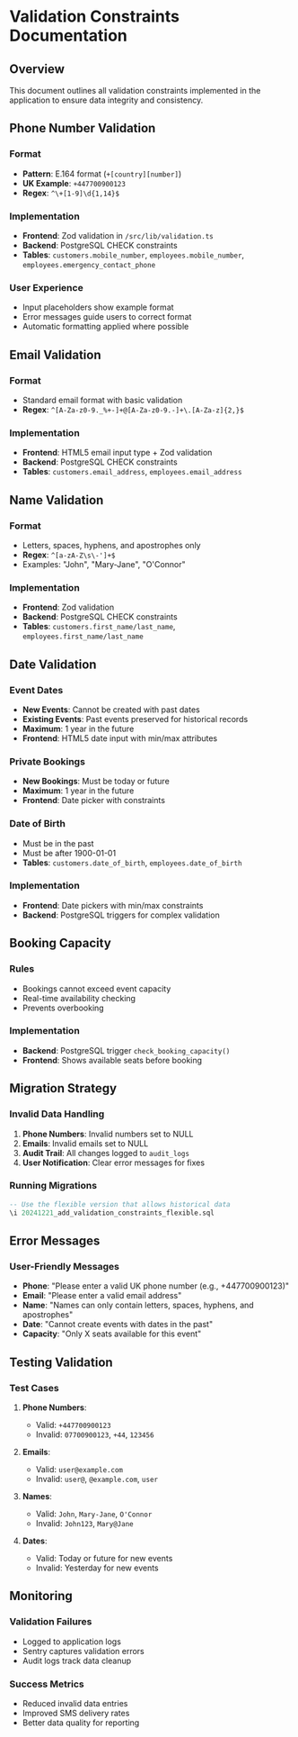 # Validation Constraints Documentation

## Overview
This document outlines all validation constraints implemented in the application to ensure data integrity and consistency.

## Phone Number Validation

### Format
- **Pattern**: E.164 format (`+[country][number]`)
- **UK Example**: `+447700900123`
- **Regex**: `^\+[1-9]\d{1,14}$`

### Implementation
- **Frontend**: Zod validation in `/src/lib/validation.ts`
- **Backend**: PostgreSQL CHECK constraints
- **Tables**: `customers.mobile_number`, `employees.mobile_number`, `employees.emergency_contact_phone`

### User Experience
- Input placeholders show example format
- Error messages guide users to correct format
- Automatic formatting applied where possible

## Email Validation

### Format
- Standard email format with basic validation
- **Regex**: `^[A-Za-z0-9._%+-]+@[A-Za-z0-9.-]+\.[A-Za-z]{2,}$`

### Implementation
- **Frontend**: HTML5 email input type + Zod validation
- **Backend**: PostgreSQL CHECK constraints
- **Tables**: `customers.email_address`, `employees.email_address`

## Name Validation

### Format
- Letters, spaces, hyphens, and apostrophes only
- **Regex**: `^[a-zA-Z\s\-']+$`
- Examples: "John", "Mary-Jane", "O'Connor"

### Implementation
- **Frontend**: Zod validation
- **Backend**: PostgreSQL CHECK constraints
- **Tables**: `customers.first_name/last_name`, `employees.first_name/last_name`

## Date Validation

### Event Dates
- **New Events**: Cannot be created with past dates
- **Existing Events**: Past events preserved for historical records
- **Maximum**: 1 year in the future
- **Frontend**: HTML5 date input with min/max attributes

### Private Bookings
- **New Bookings**: Must be today or future
- **Maximum**: 1 year in the future
- **Frontend**: Date picker with constraints

### Date of Birth
- Must be in the past
- Must be after 1900-01-01
- **Tables**: `customers.date_of_birth`, `employees.date_of_birth`

### Implementation
- **Frontend**: Date pickers with min/max constraints
- **Backend**: PostgreSQL triggers for complex validation

## Booking Capacity

### Rules
- Bookings cannot exceed event capacity
- Real-time availability checking
- Prevents overbooking

### Implementation
- **Backend**: PostgreSQL trigger `check_booking_capacity()`
- **Frontend**: Shows available seats before booking

## Migration Strategy

### Invalid Data Handling
1. **Phone Numbers**: Invalid numbers set to NULL
2. **Emails**: Invalid emails set to NULL
3. **Audit Trail**: All changes logged to `audit_logs`
4. **User Notification**: Clear error messages for fixes

### Running Migrations
```sql
-- Use the flexible version that allows historical data
\i 20241221_add_validation_constraints_flexible.sql
```

## Error Messages

### User-Friendly Messages
- **Phone**: "Please enter a valid UK phone number (e.g., +447700900123)"
- **Email**: "Please enter a valid email address"
- **Name**: "Names can only contain letters, spaces, hyphens, and apostrophes"
- **Date**: "Cannot create events with dates in the past"
- **Capacity**: "Only X seats available for this event"

## Testing Validation

### Test Cases
1. **Phone Numbers**:
   - Valid: `+447700900123`
   - Invalid: `07700900123`, `+44`, `123456`

2. **Emails**:
   - Valid: `user@example.com`
   - Invalid: `user@`, `@example.com`, `user`

3. **Names**:
   - Valid: `John`, `Mary-Jane`, `O'Connor`
   - Invalid: `John123`, `Mary@Jane`

4. **Dates**:
   - Valid: Today or future for new events
   - Invalid: Yesterday for new events

## Monitoring

### Validation Failures
- Logged to application logs
- Sentry captures validation errors
- Audit logs track data cleanup

### Success Metrics
- Reduced invalid data entries
- Improved SMS delivery rates
- Better data quality for reporting